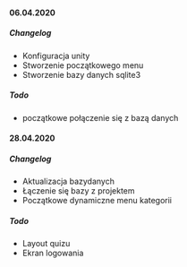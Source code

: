 #### 06.04.2020
##### Changelog
* Konfiguracja unity
* Stworzenie początkowego menu
* Stworzenie bazy danych sqlite3
##### Todo
* początkowe połączenie się z bazą danych

#### 28.04.2020
##### Changelog
* Aktualizacja bazydanych
* Łączenie się bazy z projektem
* Początkowe dynamiczne menu kategorii
##### Todo
* Layout quizu
* Ekran logowania
